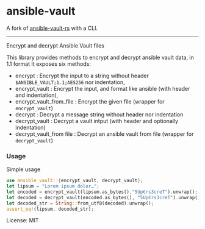 # ansible-vault

A fork of [ansible-vault-rs](https://github.com/tweedegolf/ansible-vault-rs) with a CLI.

---

Encrypt and decrypt Ansible Vault files

This library provides methods to encrypt and decrypt ansible vault data, in 1.1 format
It exposes six methods:
* encrypt : Encrypt the input to a string without header `$ANSIBLE_VAULT;1.1;AES256` nor indentation,
* encrypt_vault : Encrypt the input, and format like ansible (with header and indentation),
* encrypt_vault_from_file : Encrypt the given file (wrapper for `encrypt_vault`)
* decrypt : Decrypt a message string without header nor indentation
* decrypt_vault : Decrypt a vault intput (with header and optionally indentation)
* decrypt_vault_from file : Decrypt an ansible vault from file (wrapper for `decrypt_vault`)

### Usage
Simple usage

```rust
use ansible_vault::{encrypt_vault, decrypt_vault};
let lipsum = "Lorem ipsum dolor…";
let encoded = encrypt_vault(lipsum.as_bytes(),"5Up€rs3creT").unwrap();
let decoded = decrypt_vault(encoded.as_bytes(), "5Up€rs3creT").unwrap();
let decoded_str = String::from_utf8(decoded).unwrap();
assert_eq!(lipsum, decoded_str);
```

License: MIT
